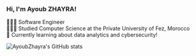 ###  Hi, I'm Ayoub ZHAYRA!

👩🏻‍💻 Software Engineer <br>
👩🏻‍🎓 Studied Computer Science at the Private University of Fez, Morocco <br>
💭 Currently learning about data analytics and cybersecurity! <br>


![AyoubZhayra's GitHub stats](https://github-readme-stats.vercel.app/api?username=AyoubZhayra&show_icons=true&theme=merko)
